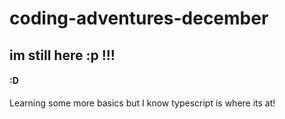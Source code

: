 

# coding-adventures-december

## im still here :p !!!

#### :D 
Learning some more basics but I know typescript is where its at! 